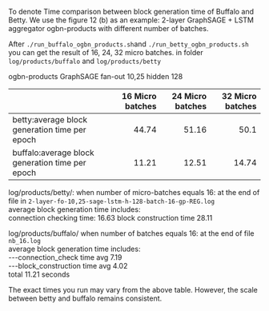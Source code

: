 
 
To denote  Time comparison between block generation time of Buffalo and Betty.
We use the figure 12 (b) as an example:  2-layer GraphSAGE + LSTM aggregator ogbn-products with different number of batches.  

After `./run_buffalo_ogbn_products.sh`and `./run_betty_ogbn_products.sh` you can get the result of  16, 24, 32 micro batches.
in folder `log/products/buffalo`  and `log/products/betty`
  

ogbn-products GraphSAGE fan-out 10,25 hidden 128

|    |     16 Micro batches |     24 Micro batches |    32   Micro batches |
|-------------------------------------------------|------------:|-------------:|-------------:|
| betty:average block generation time per epoch   |       44.74 |    51.16 |     50.1 |
| buffalo:average block generation time per epoch |     11.21 |     12.51  |     14.74 |

log/products/betty/:
when number of micro-batches equals 16: at the end of file in `2-layer-fo-10,25-sage-lstm-h-128-batch-16-gp-REG.log`  
average block generation time includes:  
connection checking time:  16.63
block construction  time  28.11


log/products/buffalo/
when number of batches equals 16: at the end of file `nb_16.log`   
average block generation time includes:  
---connection_check time avg  7.19   
---block_construction time avg  4.02   
total 11.21 seconds  

The exact times you run may vary from the above table. However, the scale between betty and buffalo remains consistent.
